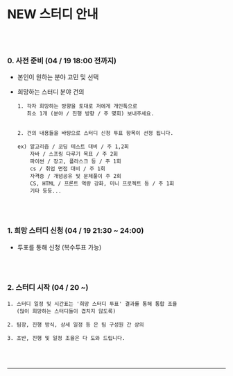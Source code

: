 # NEW 스터디 안내

<br>

<br>

### 0. 사전 준비 (04 / 19 18:00 전까지)

- 본인이 원하는 분야 고민 및 선택

- 희망하는 스터디 분야 건의

  ```
  1. 각자 희망하는 방향을 토대로 저에게 개인톡으로 
     최소 1개 (분야 / 진행 방향 / 주 몇회) 보내주세요.
  
  
  2. 건의 내용들을 바탕으로 스터디 신청 투표 항목이 선정 됩니다.
  
  ex) 알고리즘 / 코딩 테스트 대비 / 주 1,2회
      자바 / 스프링 다루기 목표 / 주 2회
      파이썬 / 장고, 플라스크 등 / 주 1회
      cs / 취업 면접 대비 / 주 1회
      자격증 / 개념공유 및 문제풀이 주 2회
      CS, HTML / 프론트 역량 강화, 미니 프로젝트 등 / 주 1회
      기타 등등...
  ```

<br>

<br>

### 1. 희망 스터디 신청 (04 / 19 21:30 ~ 24:00)

- 투표를 통해 신청 (복수투표 가능)

<br>

<br>

### 2. 스터디 시작 (04 / 20 ~)

```
1. 스터디 일정 및 시간표는 '희망 스터디 투표' 결과를 통해 통합 조율
   (많이 희망하는 스터디들이 겹치지 않도록)

2. 팀장, 진행 방식, 상세 일정 등 은 팀 구성원 간 상의

3. 초반, 진행 및 일정 조율은 다 도와 드립니다.
```

<br>

<br>

---

